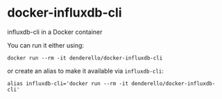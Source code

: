 docker-influxdb-cli
===================

influxdb-cli in a Docker container

You can run it either using:

```
docker run --rm -it denderello/docker-influxdb-cli
```

or create an alias to make it available via `influxdb-cli`:

```
alias influxdb-cli='docker run --rm -it denderello/docker-influxdb-cli'
```
